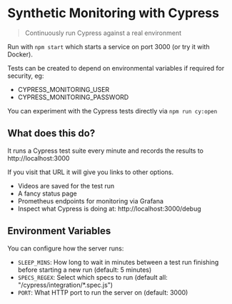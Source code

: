 # Synthetic Monitoring with Cypress

> Continuously run Cypress against a real environment

Run with `npm start` which starts a service on port 3000 (or try it with Docker).

Tests can be created to depend on environmental variables if required for security, eg:

- CYPRESS_MONITORING_USER
- CYPRESS_MONITORING_PASSWORD

You can experiment with the Cypress tests directly via `npm run cy:open`

## What does this do?

It runs a Cypress test suite every minute and records the results to http://localhost:3000

If you visit that URL it will give you links to other options.

- Videos are saved for the test run
- A fancy status page
- Prometheus endpoints for monitoring via Grafana
- Inspect what Cypress is doing at: http://localhost:3000/debug

## Environment Variables

You can configure how the server runs:

- `SLEEP_MINS`: How long to wait in minutes between a test run finishing before starting a new run (default: 5 minutes)
- `SPECS_REGEX`: Select which specs to run (default all: "/cypress/integration/\*.spec.js")
- `PORT`: What HTTP port to run the server on (default: 3000)


